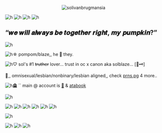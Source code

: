 <p align="center"> <img src="https://komarev.com/ghpvc/?username=solivanbrugmansia&label=　　SOLBLAZE　🦚🗝　　　&color=306328&style=flat" alt="solivanbrugmansia" />


![h](https://h.uguu.se/wAERnPhw.jpg)
![h](https://h.uguu.se/LeSiuCgk.gif)
![h](https://h.uguu.se/MTyJbrih.png)
![h](https://o.uguu.se/DEtPrlOm.gif)
## “𝒘𝒆 𝒘𝒊𝒍𝒍 𝒂𝒍𝒘𝒂𝒚𝒔 𝒃𝒆 𝒕𝒐𝒈𝒆𝒕𝒉𝒆𝒓 𝒓𝒊𝒈𝒉𝒕, 𝒎𝒚 𝒑𝒖𝒎𝒑𝒌𝒊𝒏?”
![h](https://h.uguu.se/LeSiuCgk.gif)

![h](https://o.uguu.se/ZPLeAOas.gif)☆ pompom/blaze,,  he 🌿 they.


![h](https://o.uguu.se/zcLuUaMt.gif)♡ sol's #1 ~~truther~~ lover... trust in oc x canon aka solblaze... [🦚🗝]



🌱,, omnisexual/lesbian/nonbinary/lesbian aligned,, check [prns.pg](https://en.pronouns.page/@m1sspinkelf) 4 more..




![h](https://n.uguu.se/tyeVCfoU.gif)🪦 `` main @ account is [🍃](https://github.com/elysianrealmego) & [atabook](https://elysianrealmego.atabook.org/)

![h](https://h.uguu.se/adhHURBm.jpg)


![h](https://h.uguu.se/zvKMOekC.jpg)
![h](https://d.uguu.se/mJgOgcse.jpg)
![h](https://d.uguu.se/mXbUBwNH.jpg)
![h](https://h.uguu.se/BxGliauF.jpg)
![h](https://d.uguu.se/REwXBvPx.jpg)
![h](https://d.uguu.se/WvSeBLfd.jpg)

![h](https://h.uguu.se/adhHURBm.jpg)

![h](https://d.uguu.se/pxEmkwnD.png)
![h](https://d.uguu.se/jvbiozyl.gif)
![h](https://n.uguu.se/GPgpyAGK.jpg)
